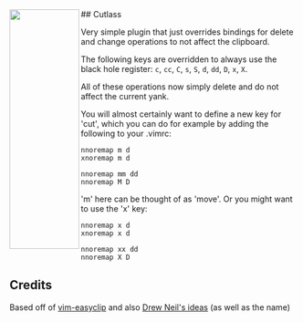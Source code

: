 <img align="left" width="122" height="420" src="https://i.imgur.com/30weJjp.png">
## Cutlass

Very simple plugin that just overrides bindings for delete and change operations to not affect the clipboard.

The following keys are overridden to always use the black hole register:  `c`, `cc`, `C`, `s`, `S`, `d`, `dd`, `D`, `x`, `X`.

All of these operations now simply delete and do not affect the current yank.

You will almost certainly want to define a new key for 'cut', which you can do for example by adding the following to your .vimrc:

```
nnoremap m d
xnoremap m d

nnoremap mm dd
nnoremap M D
```

'm' here can be thought of as 'move'.  Or you might want to use the 'x' key:

```
nnoremap x d
xnoremap x d

nnoremap xx dd
nnoremap X D
```

## Credits

Based off of [vim-easyclip](https://github.com/svermeulen/vim-easyclip) and also [Drew Neil's ideas](https://github.com/nelstrom/vim-cutlass) (as well as the name)

